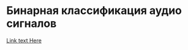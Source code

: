 # Бинарная классификация аудио сигналов
[Link text Here](https://wandb.ai/aapoliakova/gender_classification/reports/---VmlldzoyNzk2MDE0/edit)


